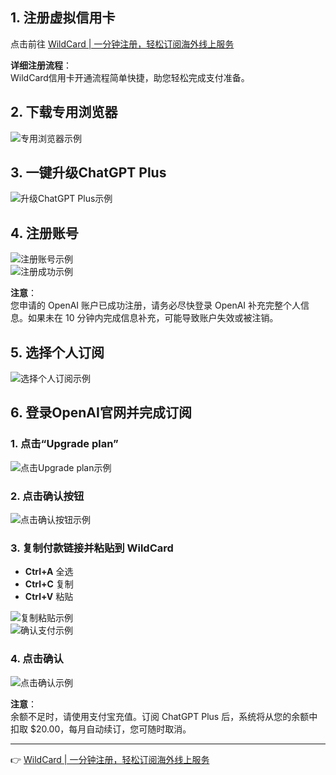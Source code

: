## 1. 注册虚拟信用卡

点击前往 [WildCard | 一分钟注册，轻松订阅海外线上服务](https://bit.ly/bewildcard)

**详细注册流程**：  
WildCard信用卡开通流程简单快捷，助您轻松完成支付准备。

## 2. 下载专用浏览器

![专用浏览器示例](https://chatd.oss-us-east-1.aliyuncs.com/img2/202508112215865.png)

## 3. 一键升级ChatGPT Plus

![升级ChatGPT Plus示例](https://chatd.oss-us-east-1.aliyuncs.com/img2/202508112215193.jpg)

## 4. 注册账号

![注册账号示例](https://chatd.oss-us-east-1.aliyuncs.com/img2/202508112217275.jpg)  
![注册成功示例](https://chatd.oss-us-east-1.aliyuncs.com/img2/202508112217560.jpg)

**注意**：  
您申请的 OpenAI 账户已成功注册，请务必尽快登录 OpenAI 补充完整个人信息。如果未在 10 分钟内完成信息补充，可能导致账户失效或被注销。

## 5. 选择个人订阅

![选择个人订阅示例](https://chatd.oss-us-east-1.aliyuncs.com/img2/202508112218317.jpg)

## 6. 登录OpenAI官网并完成订阅

### 1. 点击“Upgrade plan”

![点击Upgrade plan示例](https://chatd.oss-us-east-1.aliyuncs.com/img2/202508112221412.jpg)

### 2. 点击确认按钮

![点击确认按钮示例](https://chatd.oss-us-east-1.aliyuncs.com/img2/202508112222499.jpg)

### 3. 复制付款链接并粘贴到 WildCard

- **Ctrl+A** 全选  
- **Ctrl+C** 复制  
- **Ctrl+V** 粘贴  

![复制粘贴示例](https://chatd.oss-us-east-1.aliyuncs.com/img2/202508112224890.jpg)  
![确认支付示例](https://chatd.oss-us-east-1.aliyuncs.com/img2/202508112225498.png)

### 4. 点击确认

![点击确认示例](https://chatd.oss-us-east-1.aliyuncs.com/img2/202508112226478.jpg)

**注意**：  
余额不足时，请使用支付宝充值。订阅 ChatGPT Plus 后，系统将从您的余额中扣取 $20.00，每月自动续订，您可随时取消。

---

👉 [WildCard | 一分钟注册，轻松订阅海外线上服务](https://bit.ly/bewildcard)